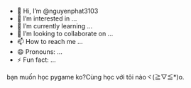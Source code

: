 - 👋 Hi, I’m @nguyenphat3103
- 👀 I’m interested in ...
- 🌱 I’m currently learning ...
- 💞️ I’m looking to collaborate on ...
- 📫 How to reach me ...
- 😄 Pronouns: ...
- ⚡ Fun fact: ...

<!---
nguyenphat3103/nguyenphat3103 is a ✨ special ✨ repository because its `README.md` (this file) appears on your GitHub profile.
You can click the Preview link to take a look at your changes.
--->bạn muốn học pygame ko?Cùng học với tôi nàoヾ(≧▽≦*)o.
